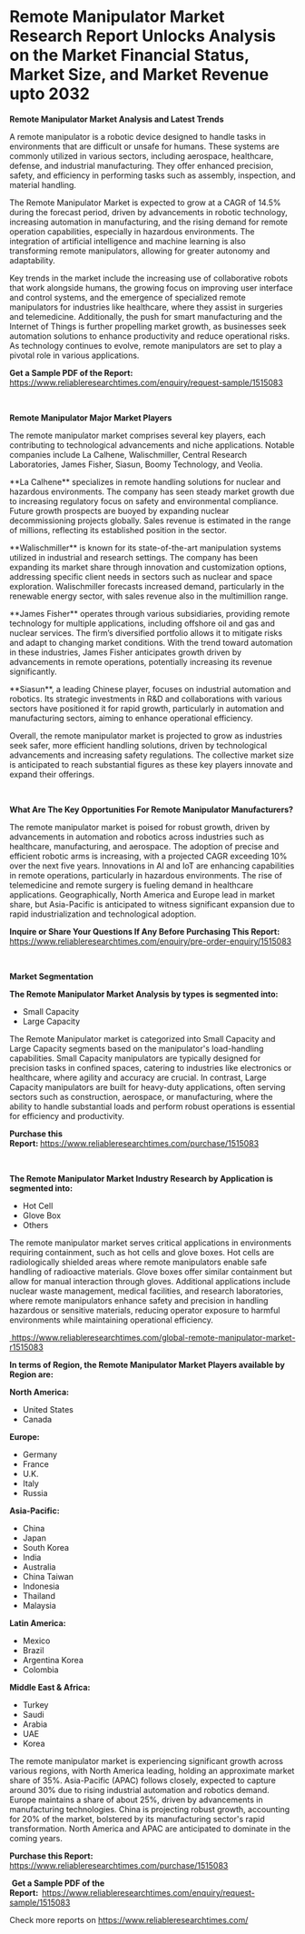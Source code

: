 <p><h1>Remote Manipulator Market Research Report Unlocks Analysis on the Market Financial Status, Market Size, and Market Revenue upto 2032</h1></p><p><strong>Remote Manipulator Market Analysis and Latest Trends</strong></p>
<p><p>A remote manipulator is a robotic device designed to handle tasks in environments that are difficult or unsafe for humans. These systems are commonly utilized in various sectors, including aerospace, healthcare, defense, and industrial manufacturing. They offer enhanced precision, safety, and efficiency in performing tasks such as assembly, inspection, and material handling.</p><p>The Remote Manipulator Market is expected to grow at a CAGR of 14.5% during the forecast period, driven by advancements in robotic technology, increasing automation in manufacturing, and the rising demand for remote operation capabilities, especially in hazardous environments. The integration of artificial intelligence and machine learning is also transforming remote manipulators, allowing for greater autonomy and adaptability.</p><p>Key trends in the market include the increasing use of collaborative robots that work alongside humans, the growing focus on improving user interface and control systems, and the emergence of specialized remote manipulators for industries like healthcare, where they assist in surgeries and telemedicine. Additionally, the push for smart manufacturing and the Internet of Things is further propelling market growth, as businesses seek automation solutions to enhance productivity and reduce operational risks. As technology continues to evolve, remote manipulators are set to play a pivotal role in various applications.</p></p>
<p><strong>Get a Sample PDF of the Report:&nbsp;</strong> <a href="https://www.reliableresearchtimes.com/enquiry/request-sample/1515083?utm_campaign=2513&utm_medium=2&utm_source=Github&utm_content=ia&utm_term=20022025&utm_id=remote-manipulator">https://www.reliableresearchtimes.com/enquiry/request-sample/1515083</a></p>
<p>&nbsp;</p>
<p><strong>Remote Manipulator Major Market Players</strong></p>
<p><p>The remote manipulator market comprises several key players, each contributing to technological advancements and niche applications. Notable companies include La Calhene, Walischmiller, Central Research Laboratories, James Fisher, Siasun, Boomy Technology, and Veolia.</p><p>**La Calhene** specializes in remote handling solutions for nuclear and hazardous environments. The company has seen steady market growth due to increasing regulatory focus on safety and environmental compliance. Future growth prospects are buoyed by expanding nuclear decommissioning projects globally. Sales revenue is estimated in the range of millions, reflecting its established position in the sector.</p><p>**Walischmiller** is known for its state-of-the-art manipulation systems utilized in industrial and research settings. The company has been expanding its market share through innovation and customization options, addressing specific client needs in sectors such as nuclear and space exploration. Walischmiller forecasts increased demand, particularly in the renewable energy sector, with sales revenue also in the multimillion range.</p><p>**James Fisher** operates through various subsidiaries, providing remote technology for multiple applications, including offshore oil and gas and nuclear services. The firm’s diversified portfolio allows it to mitigate risks and adapt to changing market conditions. With the trend toward automation in these industries, James Fisher anticipates growth driven by advancements in remote operations, potentially increasing its revenue significantly.</p><p>**Siasun**, a leading Chinese player, focuses on industrial automation and robotics. Its strategic investments in R&D and collaborations with various sectors have positioned it for rapid growth, particularly in automation and manufacturing sectors, aiming to enhance operational efficiency.</p><p>Overall, the remote manipulator market is projected to grow as industries seek safer, more efficient handling solutions, driven by technological advancements and increasing safety regulations. The collective market size is anticipated to reach substantial figures as these key players innovate and expand their offerings.</p></p>
<p>&nbsp;</p>
<p><strong>What Are The Key Opportunities For Remote Manipulator Manufacturers?</strong></p>
<p><p>The remote manipulator market is poised for robust growth, driven by advancements in automation and robotics across industries such as healthcare, manufacturing, and aerospace. The adoption of precise and efficient robotic arms is increasing, with a projected CAGR exceeding 10% over the next five years. Innovations in AI and IoT are enhancing capabilities in remote operations, particularly in hazardous environments. The rise of telemedicine and remote surgery is fueling demand in healthcare applications. Geographically, North America and Europe lead in market share, but Asia-Pacific is anticipated to witness significant expansion due to rapid industrialization and technological adoption.</p></p>
<p><strong>Inquire or Share Your Questions If Any Before Purchasing This Report:</strong> <a href="https://www.reliableresearchtimes.com/enquiry/pre-order-enquiry/1515083?utm_campaign=2513&utm_medium=2&utm_source=Github&utm_content=ia&utm_term=20022025&utm_id=remote-manipulator">https://www.reliableresearchtimes.com/enquiry/pre-order-enquiry/1515083</a></p>
<p>&nbsp;</p>
<p><strong>Market Segmentation</strong></p>
<p><strong>The Remote Manipulator Market Analysis by types is segmented into:</strong></p>
<p><ul><li>Small Capacity</li><li>Large Capacity</li></ul></p>
<p><p>The Remote Manipulator market is categorized into Small Capacity and Large Capacity segments based on the manipulator's load-handling capabilities. Small Capacity manipulators are typically designed for precision tasks in confined spaces, catering to industries like electronics or healthcare, where agility and accuracy are crucial. In contrast, Large Capacity manipulators are built for heavy-duty applications, often serving sectors such as construction, aerospace, or manufacturing, where the ability to handle substantial loads and perform robust operations is essential for efficiency and productivity.</p></p>
<p><strong>Purchase this Report:&nbsp;</strong><a href="https://www.reliableresearchtimes.com/purchase/1515083?utm_campaign=2513&utm_medium=2&utm_source=Github&utm_content=ia&utm_term=20022025&utm_id=remote-manipulator">https://www.reliableresearchtimes.com/purchase/1515083</a></p>
<p>&nbsp;</p>
<p><strong>The Remote Manipulator Market Industry Research by Application is segmented into:</strong></p>
<p><ul><li>Hot Cell</li><li>Glove Box</li><li>Others</li></ul></p>
<p><p>The remote manipulator market serves critical applications in environments requiring containment, such as hot cells and glove boxes. Hot cells are radiologically shielded areas where remote manipulators enable safe handling of radioactive materials. Glove boxes offer similar containment but allow for manual interaction through gloves. Additional applications include nuclear waste management, medical facilities, and research laboratories, where remote manipulators enhance safety and precision in handling hazardous or sensitive materials, reducing operator exposure to harmful environments while maintaining operational efficiency.</p></p>
<p><a href="https://www.reliableresearchtimes.com/global-remote-manipulator-market-r1515083?utm_campaign=2513&utm_medium=2&utm_source=Github&utm_content=ia&utm_term=20022025&utm_id=remote-manipulator">&nbsp;https://www.reliableresearchtimes.com/global-remote-manipulator-market-r1515083</a></p>
<p><strong>In terms of Region, the Remote Manipulator Market Players available by Region are:</strong></p>
<p>
    <p> <strong> North America: </strong>
        <ul>
            <li>United States</li>
            <li>Canada</li>
        </ul>
        </p> 
    <p> <strong> Europe: </strong>
        <ul>
            <li>Germany</li>
            <li>France</li>
            <li>U.K.</li>
            <li>Italy</li>
            <li>Russia</li>
        </ul>
        </p> 
    <p> <strong> Asia-Pacific: </strong>
        <ul>
            <li>China</li>
            <li>Japan</li>
            <li>South Korea</li>
            <li>India</li>
            <li>Australia</li>
            <li>China Taiwan</li>
            <li>Indonesia</li>
            <li>Thailand</li>
            <li>Malaysia</li>
        </ul>
        </p> 
    <p> <strong> Latin America: </strong>
        <ul>
            <li>Mexico</li>
            <li>Brazil</li>
            <li>Argentina Korea</li>
            <li>Colombia</li>
        </ul>
        </p> 
    <p> <strong> Middle East & Africa: </strong>
        <ul>
            <li>Turkey</li>
            <li>Saudi</li>
            <li>Arabia</li>
            <li>UAE</li>
            <li>Korea</li>
        </ul>
    </p>
    </p>
<p><p>The remote manipulator market is experiencing significant growth across various regions, with North America leading, holding an approximate market share of 35%. Asia-Pacific (APAC) follows closely, expected to capture around 30% due to rising industrial automation and robotics demand. Europe maintains a share of about 25%, driven by advancements in manufacturing technologies. China is projecting robust growth, accounting for 20% of the market, bolstered by its manufacturing sector's rapid transformation. North America and APAC are anticipated to dominate in the coming years.</p></p>
<p><strong>Purchase this Report: </strong><a href="https://www.reliableresearchtimes.com/purchase/1515083?utm_campaign=2513&utm_medium=2&utm_source=Github&utm_content=ia&utm_term=20022025&utm_id=remote-manipulator">https://www.reliableresearchtimes.com/purchase/1515083</a></p>
<p>&nbsp;<strong>Get a Sample PDF of the Report:&nbsp;&nbsp;</strong><a href="https://www.reliableresearchtimes.com/enquiry/request-sample/1515083?utm_campaign=2513&utm_medium=2&utm_source=Github&utm_content=ia&utm_term=20022025&utm_id=remote-manipulator">https://www.reliableresearchtimes.com/enquiry/request-sample/1515083</a></p>
<p><strong></strong></p>
<p>Check more reports on <a href="https://www.reliableresearchtimes.com/?utm_campaign=2513&utm_medium=2&utm_source=Github&utm_content=ia&utm_term=20022025&utm_id=remote-manipulator">https://www.reliableresearchtimes.com/</a></p>